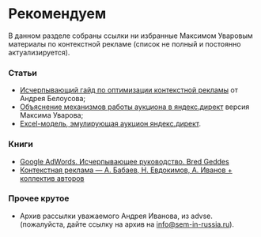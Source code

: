 # Рекомендуем

В данном разделе собраны ссылки ни избранные Максимом Уваровым материалы по контекстной рекламе (список не полный и постоянно актуализируется).

### Статьи

 - [Исчерпывающий гайд по оптимизации контекстной рекламы](http://bit.ly/XoN1uo) от Андрея Белоусова;
 - [Объяснение механизмов работы аукциона в яндекс.директ](http://bit.ly/1mHmVyZ) версия Максима Уварова;
 - [Excel-модель, эмулирующая аукцион яндекс.директ](http://bit.ly/1v3dJ81).

### Книги
 - [Google AdWords. Исчерпывающее руководство. Bred Geddes](http://bit.ly/1v3Irhw)
 - [Контекстная реклама — А. Бабаев, Н. Евдокимов, А. Иванов + коллектив авторов](http://bit.ly/1rkQ02N)

### Прочее крутое
 - Архив рассылки уважаемого Андрея Иванова, из advse. (пожалуйста, дайте ссылку на архив на info@sem-in-russia.ru).
